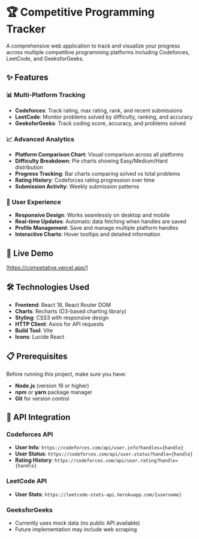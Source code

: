 # 🏆 Competitive Programming Tracker

A comprehensive web application to track and visualize your progress across multiple competitive programming platforms including Codeforces, LeetCode, and GeeksforGeeks.

## ✨ Features

### 📊 **Multi-Platform Tracking**
- **Codeforces**: Track rating, max rating, rank, and recent submissions
- **LeetCode**: Monitor problems solved by difficulty, ranking, and accuracy
- **GeeksforGeeks**: Track coding score, accuracy, and problems solved

### 📈 **Advanced Analytics**
- **Platform Comparison Chart**: Visual comparison across all platforms
- **Difficulty Breakdown**: Pie charts showing Easy/Medium/Hard distribution
- **Progress Tracking**: Bar charts comparing solved vs total problems
- **Rating History**: Codeforces rating progression over time
- **Submission Activity**: Weekly submission patterns

### 🎯 **User Experience**
- **Responsive Design**: Works seamlessly on desktop and mobile
- **Real-time Updates**: Automatic data fetching when handles are saved
- **Profile Management**: Save and manage multiple platform handles
- **Interactive Charts**: Hover tooltips and detailed information

## 🚀 Live Demo

[https://competative.vercel.app/]

## 🛠️ Technologies Used

- **Frontend**: React 18, React Router DOM
- **Charts**: Recharts (D3-based charting library)
- **Styling**: CSS3 with responsive design
- **HTTP Client**: Axios for API requests
- **Build Tool**: Vite
- **Icons**: Lucide React

## 📋 Prerequisites

Before running this project, make sure you have:

- **Node.js** (version 16 or higher)
- **npm** or **yarn** package manager
- **Git** for version control

## 🔌 API Integration

### Codeforces API
- **User Info**: `https://codeforces.com/api/user.info?handles={handle}`
- **User Status**: `https://codeforces.com/api/user.status?handle={handle}`
- **Rating History**: `https://codeforces.com/api/user.rating?handle={handle}`

### LeetCode API
- **User Stats**: `https://leetcode-stats-api.herokuapp.com/{username}`

### GeeksforGeeks
- Currently uses mock data (no public API available)
- Future implementation may include web scraping
